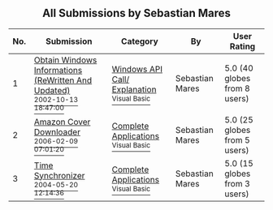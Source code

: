 ﻿<div align="center">

## All Submissions by Sebastian Mares

</div>

No.  | Submission | Category | By   | User Rating
---- | ---------- | -------- | ---- | -----------
1 | [Obtain Windows Informations \(ReWritten And Updated\)<br /><sup>2002-10-13 18:47:00</sup>](https://github.com/Planet-Source-Code/sebastian-mares-obtain-windows-informations-rewritten-and-updated__1-39625) | [Windows API Call/ Explanation<br /><sup>Visual Basic</sup>](../ByCategory/windows-api-call-explanation__1-39.md) | Sebastian Mares | 5.0 (40 globes from 8 users)
2 | [Amazon Cover Downloader<br /><sup>2006-02-09 07:01:20</sup>](https://github.com/Planet-Source-Code/sebastian-mares-amazon-cover-downloader__1-64229) | [Complete Applications<br /><sup>Visual Basic</sup>](../ByCategory/complete-applications__1-27.md) | Sebastian Mares | 5.0 (25 globes from 5 users)
3 | [Time Synchronizer<br /><sup>2004-05-20 12:14:36</sup>](https://github.com/Planet-Source-Code/sebastian-mares-time-synchronizer__1-53903) | [Complete Applications<br /><sup>Visual Basic</sup>](../ByCategory/complete-applications__1-27.md) | Sebastian Mares | 5.0 (15 globes from 3 users)
